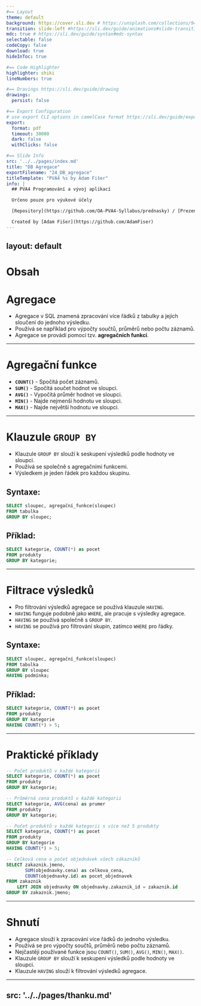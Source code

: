 ```yaml
---
#== Layout
theme: default
background: https://cover.sli.dev # https://unsplash.com/collections/94734566/slidev
transition: slide-left #https://sli.dev/guide/animations#slide-transitions
mdc: true # https://sli.dev/guide/syntax#mdc-syntax
selectable: false
codeCopy: false
download: true
hideInToc: true

#== Code Highlighter
highlighter: shiki
lineNumbers: true

#== Dravings https://sli.dev/guide/drawing
drawings:
  persist: false

#== Export Configuration
# use export CLI options in camelCase format https://sli.dev/guide/exporting.html
export:
  format: pdf
  timeout: 30000
  dark: false
  withClicks: false

#== Slide Info
src: '../../pages/index.md'
title: "DB Agregace"
exportFilename: "24_DB_agregace"
titleTemplate: "PVA4 %s by Adam Fišer"
info: |
  ## PVA4 Programování a vývoj aplikací

  Určeno pouze pro výukové účely

  [Repository](https://github.com/OA-PVA4-Syllabus/prednasky) / [Prezentace](https://oa-pva4-syllabus.github.io/prednasky/)

  Created by [Adam Fišer](https://github.com/AdamFiser)
---
```

layout: default
---

#  Obsah

<Toc :columns="2" minDepth="1" maxDepth="1"></Toc>
---

# Agregace

- Agregace v SQL znamená zpracování více řádků z tabulky a jejich sloučení do jednoho výsledku.
- Používá se například pro výpočty součtů, průměrů nebo počtu záznamů.
- Agregace se provádí pomocí tzv. **agregačních funkcí**.


---

# Agregační funkce

- **`COUNT()`** - Spočítá počet záznamů.
- **`SUM()`** - Spočítá součet hodnot ve sloupci.
- **`AVG()`** - Vypočítá průměr hodnot ve sloupci.
- **`MIN()`** - Najde nejmenší hodnotu ve sloupci.
- **`MAX()`** - Najde největší hodnotu ve sloupci. 

---

# Klauzule `GROUP BY`

- Klauzule `GROUP BY` slouží k seskupení výsledků podle hodnoty ve sloupci.
- Používá se společně s agregačními funkcemi.
- Výsledkem je jeden řádek pro každou skupinu.


## Syntaxe:
```sql
SELECT sloupec, agregační_funkce(sloupec)
FROM tabulka
GROUP BY sloupec;
```

## Příklad:
```sql
SELECT kategorie, COUNT(*) as pocet
FROM produkty
GROUP BY kategorie;
```

---

# Filtrace výsledků

- Pro filtrování výsledků agregace se používá klauzule `HAVING`.
- `HAVING` funguje podobně jako `WHERE`, ale pracuje s výsledky agregace.
- `HAVING` se používá společně s `GROUP BY`.
- `HAVING` se používá pro filtrování skupin, zatímco `WHERE` pro řádky.

## Syntaxe:
```sql
SELECT sloupec, agregační_funkce(sloupec)
FROM tabulka
GROUP BY sloupec
HAVING podmínka;
```

## Příklad:
```sql
SELECT kategorie, COUNT(*) as pocet
FROM produkty
GROUP BY kategorie
HAVING COUNT(*) > 5;
```

---

# Praktické příklady

```sql
-- Počet produktů v každé kategorii
SELECT kategorie, COUNT(*) as pocet
FROM produkty
GROUP BY kategorie;
```

```sql
-- Průměrná cena produktů v každé kategorii
SELECT kategorie, AVG(cena) as prumer
FROM produkty
GROUP BY kategorie;
```

```sql
-- Počet produktů v každé kategorii s více než 5 produkty
SELECT kategorie, COUNT(*) as pocet
FROM produkty
GROUP BY kategorie
HAVING COUNT(*) > 5;
```

```sql
-- Celková cena a počet objednávek všech zákazníků
SELECT zakaznik.jmeno,
       SUM(objednavky.cena) as celkova_cena,
       COUNT(objednavky.id) as pocet_objednavek
FROM zakaznik
    LEFT JOIN objednavky ON objednavky.zakaznik_id = zakaznik.id
GROUP BY zakaznik.jmeno;
```

---

# Shnutí

- Agregace slouží k zpracování více řádků do jednoho výsledku.
- Používá se pro výpočty součtů, průměrů nebo počtu záznamů.
- Nejčastěji používané funkce jsou  `COUNT()`, `SUM()`, `AVG()`, `MIN()`, `MAX()`.
- Klauzule `GROUP BY` slouží k seskupení výsledků podle hodnoty ve sloupci.
- Klauzule `HAVING` slouží k filtrování výsledků agregace.

---
src: '../../pages/thanku.md'
---